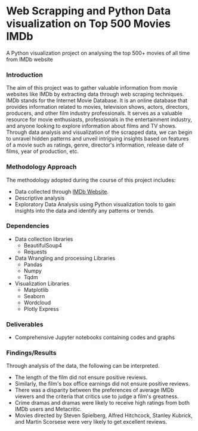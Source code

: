 # Web Scrapping and Python Data visualization on Top 500 Movies IMDb
A Python visualization project on analysing the top 500+ movies of all time from IMDb website

### Introduction ###
The aim of this project was to gather valuable information from movie websites like IMDb by extracting data through web scraping techniques. IMDb stands for the Internet Movie Database. It is an online database that provides information related to movies, television shows, actors, directors, producers, and other film industry professionals. It serves as a valuable resource for movie enthusiasts, professionals in the entertainment industry, and anyone looking to explore information about films and TV shows. Through data analysis and visualization of the scrapped data, we can begin to unravel hidden patterns and unveil intriguing insights based on features of a movie such as ratings, genre, director's information, release date of films, year of production, etc.


### Methodology Approach ### 
The methodology adopted during the course of this project includes:
* Data collected through [IMDb Website](https://www.imdb.com/list/ls062911411/?st_dt=&mode=detail&). 
* Descriptive analysis
* Exploratory Data Analysis using Python visualization tools to gain insights into the data and identify any patterns or trends.
  

### Dependencies ###
* Data collection libraries 
    * BeautifulSoup4
    * Requests
* Data Wrangling and processing Libraries
    * Pandas
    * Numpy
    * Tqdm
* Visualization Libraries
    * Matplotlib
    * Seaborn
    * Wordcloud
    * Plotly Express


### Deliverables ###
* Comprehensive Jupyter notebooks containing codes and graphs

### Findings/Results ###
Through analysis of the data, the following can be interpreted.
* The length of the film did not ensure positive reviews.
* Similarly, the film's box office earnings did not ensure positive reviews.
* There was a disparity between the preferences of average IMDb viewers and the criteria that critics use to judge a film's greatness.
* Crime dramas and dramas were likely to receive high ratings from both IMDb users and Metacritic.
* Movies directed by Steven Spielberg, Alfred Hitchcock, Stanley Kubrick, and Martin Scorsese were very likely to get excellent reviews.
